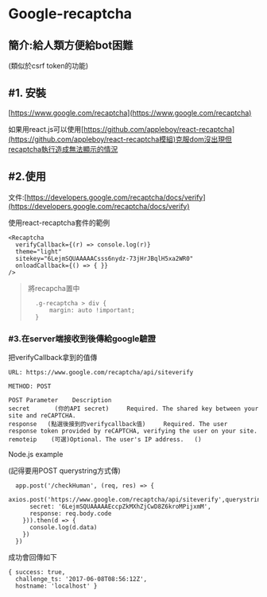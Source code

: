 # Google-recaptcha

## 簡介:給人類方便給bot困難

\(類似於csrf token的功能\)

## \#1.  安裝

[https://www.google.com/recaptcha](https://www.google.com/recaptcha)

如果用react.js可以使用[https://github.com/appleboy/react-recaptcha](https://github.com/appleboy/react-recaptcha模組)克服dom沒出現但recaptcha執行造成無法顯示的情況

## \#2.使用

文件:[https://developers.google.com/recaptcha/docs/verify](https://developers.google.com/recaptcha/docs/verify)

使用react-recaptcha套件的範例

```text
<Recaptcha
  verifyCallback={(r) => console.log(r)}
  theme="light"
  sitekey="6LejmSQUAAAAACsss6nydz-73jHrJBqlH5xa2WR0"
  onloadCallback={() => { }}
/>
```

> 將recapcha置中
>
> ```text
>   .g-recaptcha > div { 
>       margin: auto !important;
>   }
> ```

### \#3.在server端接收到後傳給google驗證

把verifyCallback拿到的值傳

```text
URL: https://www.google.com/recaptcha/api/siteverify

METHOD: POST

POST Parameter    Description
secret       (你的API secret)     Required. The shared key between your site and reCAPTCHA.
response   (點選後接到的verifycallback值)     Required. The user response token provided by reCAPTCHA, verifying the user on your site.
remoteip    (可選)Optional. The user's IP address.   ()
```

Node.js example

\(記得要用POST querystring方式傳\)

```text
  app.post('/checkHuman', (req, res) => {
    axios.post('https://www.google.com/recaptcha/api/siteverify',querystring.stringify({
      secret: '6LejmSQUAAAAAEccpZkMXhZjCwD8Z6kroMPijxmM',
      response: req.body.code 
    })).then(d => {
      console.log(d.data)
    })
  })
```

成功會回傳如下

```text
{ success: true,
  challenge_ts: '2017-06-08T08:56:12Z',
  hostname: 'localhost' }
```

